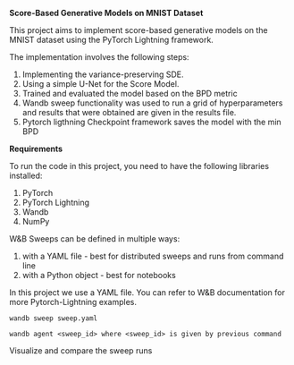 **Score-Based Generative Models on MNIST Dataset**


This project aims to implement score-based generative models on the MNIST dataset using the PyTorch Lightning framework. 


The implementation involves the following steps:

1. Implementing the variance-preserving SDE.
2. Using a simple U-Net for the Score Model.
3. Trained and evaluated the model based on the BPD metric
4. Wandb sweep functionality was used to run a grid of hyperparameters and results that were obtained are given in the results file.
5. Pytorch ligthning Checkpoint framework saves the model with the min BPD


**Requirements**

To run the code in this project, you need to have the following libraries installed:

1. PyTorch
2. PyTorch Lightning
3. Wandb
4. NumPy

W&B Sweeps can be defined in multiple ways:

1. with a YAML file - best for distributed sweeps and runs from command line
2. with a Python object - best for notebooks


In this project we use a YAML file. You can refer to W&B documentation for more Pytorch-Lightning examples.
```
wandb sweep sweep.yaml
```
```
wandb agent <sweep_id> where <sweep_id> is given by previous command
```

Visualize and compare the sweep runs


